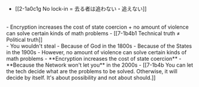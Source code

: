 - [[2-1a0c1g No lock-in = 去る者は追わない・追えない]]
<br>
- Encryption increases the cost of state coercion + no amount of violence can solve certain kinds of math problems
  - [[7-1b4b1 Technical truth ≠ Political truth]]
<br>
- You wouldn't steal
  - Because of God in the 1800s 
  - Because of the States in the 1900s
    - However, no amount of violence can solve certain kinds of math problems
    - **Encryption increases the cost of state coercion**
  - **Because the Network won't let you** in the 2000s
    - [[7-1b4b You can let the tech decide what are the problems to be solved. Otherwise, it will decide by itself. It's about possibility and not about should.]]